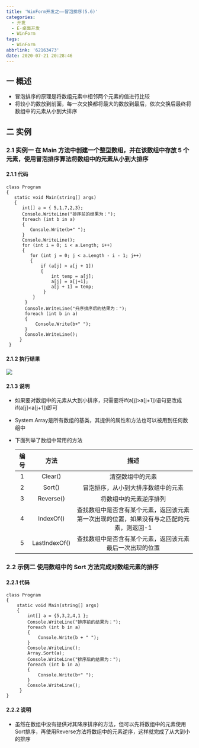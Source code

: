 ```yaml
---
title: 'WinForm开发之——冒泡排序(5.6)'
categories:
  - 开发
  - E-桌面开发
  - WinForm
tags:
  - WinForm
abbrlink: '62163473'
date: 2020-07-21 20:28:46
---
```

## 一 概述

* 冒泡排序的原理是将数组元素中相邻两个元素的值进行比较
* 将较小的数放到前面，每一次交换都将最大的数放到最后，依次交换后最终将数组中的元素从小到大排序

<!--more-->

## 二 实例

###  2.1 实例一 <font size=3> 在 Main 方法中创建一个整型数组，并在该数组中存放 5 个元素，使用冒泡排序算法将数组中的元素从小到大排序 </font>

#### 2.1.1 代码

```
class Program
{
   static void Main(string[] args)
   {
      int[] a = { 5,1,7,2,3};
      Console.WriteLine("排序前的结果为：");
      foreach (int b in a)
      {
         Console.Write(b+" ");
      }
      Console.WriteLine();
      for (int i = 0; i < a.Length; i++)
      {
         for (int j = 0; j < a.Length - i - 1; j++)
         {
             if (a[j] > a[j + 1])
             {
                 int temp = a[j];
                 a[j] = a[j+1];
                 a[j + 1] = temp; 
              }
          }
       }
       Console.WriteLine("升序排序后的结果为：");
       foreach (int b in a)
       {
           Console.Write(b+" ");
       }
       Console.WriteLine();
     }
 }
```

#### 2.1.2 执行结果

![][1]

#### 2.1.3 说明

* 如果要对数组中的元素从大到小排序，只需要将if(a[j]>a[j+1])语句更改成if(a[j]<a[j+1])即可

* System.Array是所有数组的基类，其提供的属性和方法也可以被用到任何数组中

* 下面列举了数组中常用的方法

  | **编号** |   **方法**    |                           **描述**                           |
  | :------: | :-----------: | :----------------------------------------------------------: |
  |    1     |    Clear()    |                       清空数组中的元素                       |
  |    2     |    Sort()     |              冒泡排序，从小到大排序数组中的元素              |
  |    3     |   Reverse()   |                    将数组中的元素逆序排列                    |
  |    4     |   IndexOf()   | 查找数组中是否含有某个元素，返回该元素第一次出现的位置，如果没有与之匹配的元素，则返回-1 |
  |    5     | LastIndexOf() |   查找数组中是否含有某个元素，返回该元素最后一次出现的位置   |

### 2.2 示例二 <font size=3> 使用数组中的 Sort 方法完成对数组元素的排序 </font>

#### 2.2.1 代码

```
class Program
{
    static void Main(string[] args)
    {
        int[] a = {5,3,2,4,1 };
        Console.WriteLine("排序前的结果为：");
        foreach (int b in a)
        {
            Console.Write(b + " ");
        }
        Console.WriteLine();
        Array.Sort(a);
        Console.WriteLine("排序后的结果为：");
        foreach (int b in a)
        {
            Console.Write(b+" ");
        }
        Console.WriteLine();
     }
}
```

#### 2.2.2 说明

* 虽然在数组中没有提供对其降序排序的方法，但可以先将数组中的元素使用Sort排序，再使用Reverse方法将数组中的元素逆序，这样就完成了从大到小的排序

[1]:https://cdn.jsdelivr.net/gh/PGzxc/CDN/blog-image/csharp-array-maopao.png